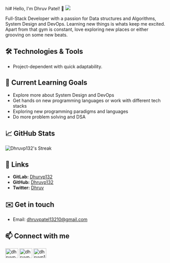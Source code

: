 hi# Hello, I'm Dhruv Patel! 👋 ![](https://komarev.com/ghpvc/?username=Dhruvp132&color=blueviolet&abbreviated=true)

Full-Stack Developer with a passion for Data structures and Algorithms, System Design and DevOps. Learning new things is whats keep me excited. Apart from that gym is constant, love exploring new places or either grooving on some new beats. 

## 🛠️ Technologies & Tools

- Project-dependent with quick adaptability. 

## 🌱 Current Learning Goals

- Explore more about System Design and DevOps
- Get hands on new programming languages or work with different tech stacks
- Exploring new programming paradigms and languages
- Do more problem solving and DSA

## 📈 GitHub Stats

![Dhruvp132's Streak](https://github-readme-streak-stats.herokuapp.com/?user=dhruvp132&theme=material-palenight&hide_border=true)

## 🔗 Links

- **GitLab:** [Dhurvp132](https://gitlab.com/Dhruvp132)
- **GitHub:** [Dhruvp132](https://github.com/Dhruvp132)
- **Twitter:** [Dhruv](https://x.com/13Dhruvp)
  
## ✉️ Get in touch

- Email: dhruvpatel13210@gmail.com

## 📫 Connect with me 
<p align="left">
<a href="https://twitter.com/dhruvpa48307488" target="blank"><img align="center" src="https://raw.githubusercontent.com/rahuldkjain/github-profile-readme-generator/master/src/images/icons/Social/twitter.svg" alt="dhruvpa48307488" height="30" width="40" /></a>
<a href="https://linkedin.com/in/dhruvpatel1310" target="blank"><img align="center" src="https://raw.githubusercontent.com/rahuldkjain/github-profile-readme-generator/master/src/images/icons/Social/linked-in-alt.svg" alt="dhruvpatel1310" height="30" width="40" /></a>
<a href="https://www.leetcode.com/dhruvp13" target="blank"><img align="center" src="https://raw.githubusercontent.com/rahuldkjain/github-profile-readme-generator/master/src/images/icons/Social/leet-code.svg" alt="dhruvp13" height="30" width="40" /></a>
</p>



<!--
**Dhruvp132/dhruvp132** is a ✨ _special_ ✨ repository because its `README.md` (this file) appears on your GitHub profile.

Here are some ideas to get you started:

- 🔭 I’m currently working on ...
- 🌱 I’m currently learning ...
- 👯 I’m looking to collaborate on ...
- 🤔 I’m looking for help with ...
- 💬 Ask me about ...
- 📫 How to reach me: ...
- 😄 Pronouns: ...
- ⚡ Fun fact: ...
-->
